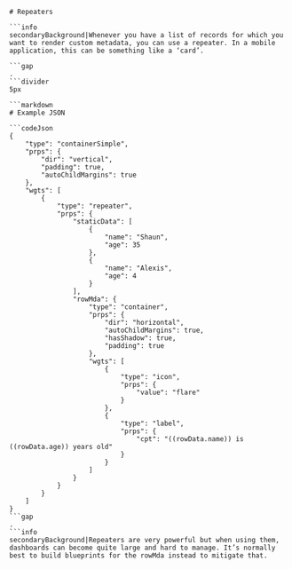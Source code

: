 ```mainHeading
# Repeaters

```info
secondaryBackground|Whenever you have a list of records for which you want to render custom metadata, you can use a repeater. In a mobile application, this can be something like a ‘card’.

```gap
. 
```divider
5px

```markdown
# Example JSON

```codeJson
{
	"type": "containerSimple",
	"prps": {
		"dir": "vertical",
		"padding": true,
		"autoChildMargins": true
	},
	"wgts": [
		{
			"type": "repeater",
			"prps": {
				"staticData": [
					{
						"name": "Shaun",
						"age": 35
					},
					{
						"name": "Alexis",
						"age": 4
					}
				],
				"rowMda": {
					"type": "container",
					"prps": {
						"dir": "horizontal",
						"autoChildMargins": true,
						"hasShadow": true,
						"padding": true
					},
					"wgts": [
						{
							"type": "icon",
							"prps": {
								"value": "flare"
							}
						},
						{
							"type": "label",
							"prps": {
								"cpt": "((rowData.name)) is ((rowData.age)) years old"
							}
						}
					]
				}
			}
		}
	]
}
```gap
. 
```info
secondaryBackground|Repeaters are very powerful but when using them, dashboards can become quite large and hard to manage. It’s normally best to build blueprints for the rowMda instead to mitigate that.